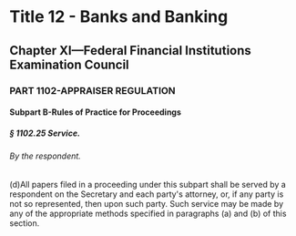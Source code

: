 
# Title 12 - Banks and Banking
## Chapter XI—Federal Financial Institutions Examination Council
### PART 1102-APPRAISER REGULATION
#### Subpart B-Rules of Practice for Proceedings
##### § 1102.25 Service.
###### By the respondent.

(d)All papers filed in a proceeding under this subpart shall be served by a respondent on the Secretary and each party's attorney, or, if any party is not so represented, then upon such party. Such service may be made by any of the appropriate methods specified in paragraphs (a) and (b) of this section.
